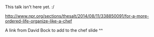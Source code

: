 This talk isn't here yet. :/

http://www.npr.org/sections/thesalt/2014/08/11/338850091/for-a-more-ordered-life-organize-like-a-chef

A link from David Bock to add to the chef slide ^^